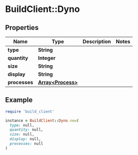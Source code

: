 # BuildClient::Dyno

## Properties

| Name | Type | Description | Notes |
| ---- | ---- | ----------- | ----- |
| **type** | **String** |  |  |
| **quantity** | **Integer** |  |  |
| **size** | **String** |  |  |
| **display** | **String** |  |  |
| **processes** | [**Array&lt;Process&gt;**](Process.md) |  |  |

## Example

```ruby
require 'build_client'

instance = BuildClient::Dyno.new(
  type: null,
  quantity: null,
  size: null,
  display: null,
  processes: null
)
```

